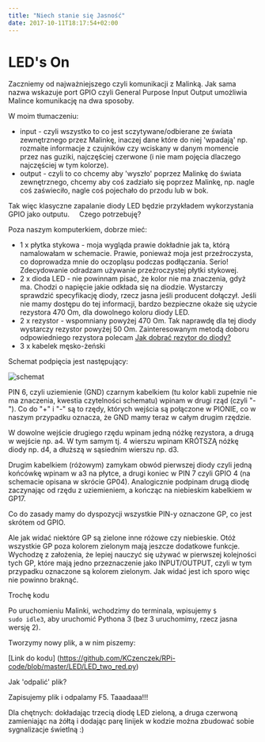```yaml
---
title: "Niech stanie się Jasność"
date: 2017-10-11T18:17:54+02:00
---
```


# LED's On

Zaczniemy od najważniejszego czyli komunikacji z Malinką. Jak sama nazwa wskazuje port GPIO czyli General Purpose Input Output umożliwia Malince komunikację na dwa sposoby.

W moim tłumaczeniu:

- input - czyli wszystko to co jest sczytywane/odbierane ze świata zewnętrznego przez Malinkę, inaczej dane które do niej 'wpadają' np. rozmaite informacje z czujników czy wciskany w danym momencie przez nas guziki, najczęściej czerwone (i nie mam pojęcia dlaczego najczęściej w tym kolorze).
- output - czyli to co chcemy aby 'wyszło' poprzez Malinkę do świata zewnętrznego, chcemy aby coś zadziało się poprzez Malinkę, np. nagle coś zaświeciło, nagle coś pojechało do przodu lub w bok.

Tak więc klasyczne zapalanie diody LED będzie przykładem wykorzystania GPIO jako outputu.
   
Czego potrzebuję?

Poza naszym komputerkiem, dobrze mieć:

- 1 x płytka stykowa - moja wygląda prawie dokładnie jak ta, którą namalowałam w schemacie. Prawie, ponieważ moja jest przeźroczysta, co doprowadza mnie do oczopląsu podczas podłączania. Serio! Zdecydowanie odradzam używanie przeźroczystej płytki stykowej.
- 2 x dioda LED - nie powinnam pisać, że kolor nie ma znaczenia, gdyż ma. Chodzi o napięcie jakie odkłada się na diodzie. Wystarczy sprawdzić specyfikację diody, rzecz jasna jeśli producent dołączył. Jeśli nie mamy dostępu do tej informacji, bardzo bezpieczne okaże się użycie rezystora 470 Om, dla dowolnego koloru diody LED. 
- 2 x rezystor - wspomniany powyżej 470 Om. Tak naprawdę dla tej diody wystarczy rezystor powyżej 50 Om. Zainteresowanym metodą doboru odpowiedniego rezystora polecam [Jak dobrać rezytor do diody?](https://forbot.pl/blog/jak-dobrac-rezystor-do-diody-rozne-metody-zasilania-led-id14482)
- 3 x kabelek męsko-żeński

Schemat podpięcia jest następujący:

![schemat](/img/connection_base_two_red.png)

PIN 6, czyli uziemienie (GND) czarnym kabelkiem (tu kolor kabli zupełnie nie ma znaczenia, kwestia czytelności schematu) wpinam w drugi rząd (czyli "-"). Co do "+" i "-" są to rzędy, których wejścia są połączone w PIONIE, co w naszym przypadku oznacza, że GND mamy teraz w całym drugim rzędzie.

W dowolne wejście drugiego rzędu wpinam jedną nóżkę rezystora, a drugą w wejście np. a4. W tym samym tj. 4 wierszu wpinam KRÓTSZĄ nóżkę diody np. d4, a dłuższą w sąsiednim wierszu np. d3.

Drugim kabelkiem (różowym) zamykam obwód pierwszej diody czyli jedną końcówkę wpinam w a3 na płytce, a drugi koniec w PIN 7 czyli GPIO 4 (na schemacie opisana w skrócie GP04). Analogicznie podpinam drugą diodę zaczynając od rzędu z uziemieniem, a kończąc na niebieskim kabelkiem w GP17.

Co do zasady mamy do dyspozycji wszystkie PIN-y oznaczone GP, co jest skrótem od GPIO. 

Ale jak widać niektóre GP są zielone inne różowe czy niebieskie. Otóż wszystkie GP poza kolorem zielonym mają jeszcze dodatkowe funkcje. Wychodzę z założenia, że lepiej nauczyć się używać w pierwszej kolejności tych GP, które mają jedno przeznaczenie jako INPUT/OUTPUT, czyli w tym przypadku oznaczone są kolorem zielonym. Jak widać jest ich sporo więc nie powinno braknąć. 

Trochę kodu

Po uruchomieniu Malinki, wchodzimy do terminala, wpisujemy <code>$ sudo idle3</code>, aby uruchomić Pythona 3 (bez 3 uruchomimy, rzecz jasna wersję 2).

Tworzymy nowy plik, a w nim piszemy:

[Link do kodu] (https://github.com/KCzenczek/RPi-code/blob/master/LED/LED_two_red.py)


Jak 'odpalić' plik?

Zapisujemy plik i odpalamy F5.
Taaadaaa!!!

Dla chętnych: dokładając trzecią diodę LED zieloną, a druga czerwoną zamieniając na żółtą i dodając parę linijek w kodzie można zbudować sobie sygnalizacje świetlną :)
